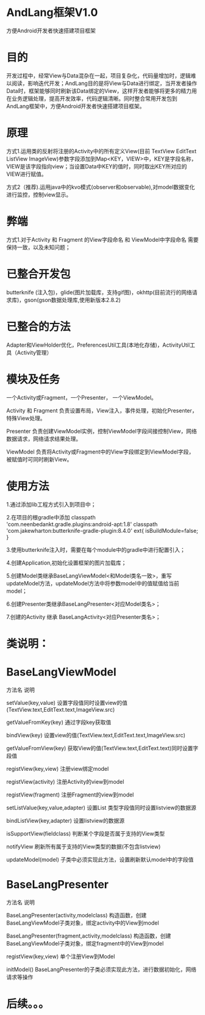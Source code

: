 # AndLang框架V1.0
方便Android开发者快速搭建项目框架
# 目的
开发过程中，经常View与Data混杂在一起，项目复杂化，代码量增加时，逻辑难以阅读，影响迭代开发；AndLang目的是将View与Data进行绑定，当开发者操作Data时，框架能够同时刷新该Data绑定的View，这样开发者能够将更多的精力用在业务逻辑处理，提高开发效率，代码逻辑清晰。同时整合常用开发包到AndLang框架中，方便Android开发者快速搭建项目框架。
# 原理
方式1.运用类的反射将注册的Activity中的所有定义View(目前 TextView EditText ListView ImageView)参数字段添加到Map<KEY，VIEW>中，KEY是字段名称，VIEW是该字段指向view；当设置Data中KEY的值时，同时取出KEY所对应的VIEW进行赋值。

方式2（推荐).运用java中的kvo模式(observer和observable),对model数据变化进行监控，控制view显示。
# 弊端
方式1.对于Activity 和 Fragment 的View字段命名 和 ViewModel中字段命名 需要保持一致，以及未知问题；
# 已整合开发包
butterknife (注入包)，glide(图片加载库，支持gif图)，okhttp(目前流行的网络请求库)，gson(gson数据处理库,使用新版本2.8.2)
# 已整合的方法
Adapter和ViewHolder优化，PreferencesUtil工具(本地化存储)，ActivityUtil工具（Activity管理）
# 模块及任务
一个Activity或Fragment，一个Presenter， 一个ViewModel。

Activity 和 Fragment 负责设置布局，View注入，事件处理，初始化Presenter，特殊View处理。

Presenter 负责创建ViewModel实例，控制ViewModel字段间接控制View，网络数据请求，网络请求结果处理。

ViewModel 负责将Activity或Fragment中的View字段绑定到ViewModel字段，被赋值时可同时刷新View。
# 使用方法
1.通过添加lib工程方式引入到项目中；

2.在项目的根gradle中添加
classpath 'com.neenbedankt.gradle.plugins:android-apt:1.8'
classpath 'com.jakewharton:butterknife-gradle-plugin:8.4.0'
ext{
		isBuildModule=false; 
}

3.使用butterknife注入时，需要在每个module中的gradle中进行配置引入；

4.创建Application,初始化设置框架的图片加载库；

5.创建Model类继承BaseLangViewModel<和Model类名一致>，重写updateModel方法，updateModel方法中将参数model中的值赋值给当前model；

6.创建Presenter类继承BaseLangPresenter<对应Model类名>；

7.创建的Activity 继承 BaseLangActivity<对应Presenter类名>；

# 类说明：
# BaseLangViewModel
方法名				说明

setValue(key,value)		设置字段值同时设置view的值(TextView.text,EditText.text,ImageView.src)

getValueFromKey(key)		通过字段key获取值

bindView(key)			设置view的值(TextView.text,EditText.text,ImageView.src)

getValueFromView(key)		获取View的值(TextView.text,EditText.text)同时设置字段值

registView(key,view)		注册view绑定model

registView(activity)		注册Activity的view到model

registView(fragment)		注册Fragment的view到model

setListValue(key,value,adapter)	设置List 类型字段值同时设置listview的数据源

bindListView(key,adapter)	设置listview的数据源

isSupportView(fieldclass)	判断某个字段是否属于支持的View类型

notifyView			刷新所有属于支持的View类型的数据(不包含listview)

updateModel(model)		子类中必须实现此方法，设置刷新默认model中的字段值

# BaseLangPresenter
方法名						说明

BaseLangPresenter(activity,modelclass)		构造函数，创建BaseLangViewModel子类对象，绑定activity中的View到model

BaseLangPresenter(fragment,activity,modelclass)	构造函数，创建BaseLangViewModel子类对象，绑定fragment中的View到model

registView(key,view)				单个注册View到Model

initModel()					BaseLangPresenter的子类必须实现此方法，进行数据初始化，网络请求等操作

# 后续。。。
